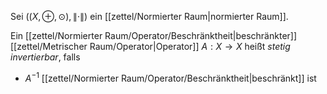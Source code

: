 Sei $((X, \oplus, \odot), \| \cdot \|)$ ein [[zettel/Normierter Raum|normierter Raum]].

Ein [[zettel/Normierter Raum/Operator/Beschränktheit|beschränkter]] [[zettel/Metrischer Raum/Operator|Operator]] $A : X \to X$ heißt *stetig invertierbar*, falls
- $A^{-1}$ [[zettel/Normierter Raum/Operator/Beschränktheit|beschränkt]] ist